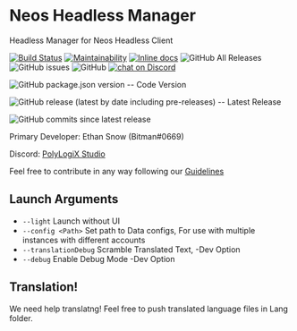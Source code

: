 # Neos Headless Manager 
Headless Manager for Neos Headless Client

[![Build Status](https://travis-ci.org/PolyLogiX-Studio/HeadlessGUI.svg?branch=master)](https://travis-ci.org/PolyLogiX-Studio/HeadlessGUI) [![Maintainability](https://api.codeclimate.com/v1/badges/69cd0dabe98ce6ccace9/maintainability)](https://codeclimate.com/github/PolyLogiX-Studio/HeadlessGUI/maintainability) [![Inline docs](http://inch-ci.org/github/PolyLogiX-Studio/HeadlessCore.svg?branch=master)](http://inch-ci.org/github/PolyLogiX-Studio/HeadlessGUI) ![GitHub All Releases](https://img.shields.io/github/downloads/PolyLogiX-Studio/HeadlessGUI/total) ![GitHub issues](https://img.shields.io/github/issues/PolyLogiX-Studio/HeadlessGUI) ![GitHub](https://img.shields.io/github/license/PolyLogiX-Studio/HeadlessGUI)
<a href="https://discord.gg/qXatU97"><img src="https://img.shields.io/discord/571612136036499466?logo=discord" alt="chat on Discord"></a>



![GitHub package.json version](https://img.shields.io/github/package-json/v/PolyLogiX-Studio/HeadlessCore) -- Code Version

![GitHub release (latest by date including pre-releases)](https://img.shields.io/github/v/release/PolyLogiX-Studio/HeadlessCore?include_prereleases) -- Latest Release

![GitHub commits since latest release](https://img.shields.io/github/commits-since/PolyLogiX-Studio/HeadlessCore/latest)

Primary Developer: Ethan Snow (Bitman#0669)

Discord: [PolyLogiX Studio](https://discord.gg/6y2A4Pk)

Feel free to contribute in any way following our [Guidelines](https://github.com/PolyLogiX-Studio/HeadlessCore/blob/master/CONTRIBUTING.md)


## Launch Arguments

* `--light` Launch without UI
* `--config <Path>` Set path to Data configs, For use with multiple instances with different accounts
* `--translationDebug` Scramble Translated Text, -Dev Option
* `--debug` Enable Debug Mode -Dev Option


## Translation!
We need help translatng! Feel free to push translated language files in Lang folder.
